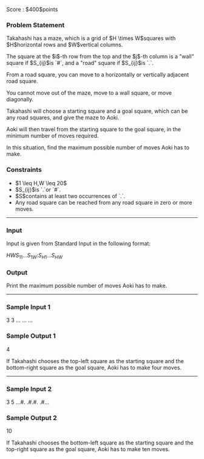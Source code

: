 
<div>

<span>

<span>

<p>
Score : $400$points
</p>

<div>

<section>

### **Problem Statement**

<p>
Takahashi has a maze, which is a grid of $H \times W$squares with $H$horizontal rows and $W$vertical columns.
</p>

<p>
The square at the $i$-th row from the top and the $j$-th column is a "wall" square if $S_{ij}$is `#`, and a "road" square if $S_{ij}$is `.`.
</p>

<p>
From a road square, you can move to a horizontally or vertically adjacent road square.
</p>

<p>
You cannot move out of the maze, move to a wall square, or move diagonally.
</p>

<p>
Takahashi will choose a starting square and a goal square, which can be any road squares, and give the maze to Aoki.
</p>

<p>
Aoki will then travel from the starting square to the goal square, in the minimum number of moves required.
</p>

<p>
In this situation, find the maximum possible number of moves Aoki has to make.
</p>

</section>

</div>

<div>

<section>

### **Constraints**

<ul>

<li>
$1 \leq H,W \leq 20$
</li>

<li>
$S_{ij}$is `.`or `#`.
</li>

<li>
$S$contains at least two occurrences of `.`.
</li>

<li>
Any road square can be reached from any road square in zero or more moves.
</li>

</ul>

</section>

</div>

---

<div>

<div>

<section>

### **Input**

<p>
Input is given from Standard Input in the following format:
</p>

<div>

$H$$W$$S_{11}$$...$$S_{1W}$$:$$S_{H1}$$...$$S_{HW}$
</div>

</section>

</div>

<div>

<section>

### **Output**

<p>
Print the maximum possible number of moves Aoki has to make.
</p>

</section>

</div>

</div>

---

<div>

<section>

### **Sample Input 1**

<div>

3 3
...
...
...

</div>

</section>

</div>

<div>

<section>

### **Sample Output 1**

<div>

4

</div>

<p>
If Takahashi chooses the top-left square as the starting square and the bottom-right square as the goal square, Aoki has to make four moves.
</p>

</section>

</div>

---

<div>

<section>

### **Sample Input 2**

<div>

3 5
...#.
.#.#.
.#...

</div>

</section>

</div>

<div>

<section>

### **Sample Output 2**

<div>

10

</div>

<p>
If Takahashi chooses the bottom-left square as the starting square and the top-right square as the goal square, Aoki has to make ten moves.
</p>

</section>

</div>

</span>

</span>

</div>
